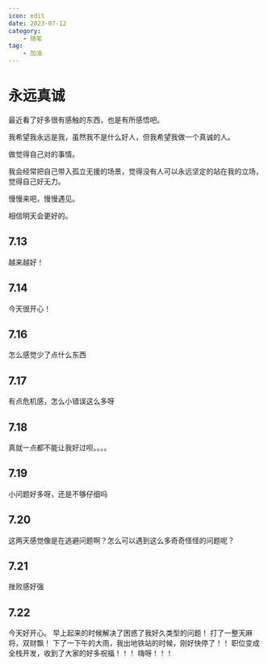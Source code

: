```yaml
---
icon: edit
date: 2023-07-12
category:
    - 随笔
tag:
    - 加油
---
```


# 永远真诚

最近看了好多很有感触的东西，也是有所感悟吧。

我希望我永远是我，虽然我不是什么好人，但我希望我做一个真诚的人。

做觉得自己对的事情。

我会经常把自己带入孤立无援的场景，觉得没有人可以永远坚定的站在我的立场，觉得自己好无力。

慢慢来吧，慢慢遇见。

相信明天会更好的。


## 7.13
越来越好！

## 7.14
今天很开心！

## 7.16
怎么感觉少了点什么东西

## 7.17
有点危机感，怎么小错误这么多呀

## 7.18
真就一点都不能让我好过呗。。。。

## 7.19
小问题好多呀，还是不够仔细吗

## 7.20
这两天感觉像是在逃避问题啊？怎么可以遇到这么多奇奇怪怪的问题呢？

## 7.21
挫败感好强

## 7.22
今天好开心。
早上起来的时候解决了困惑了我好久类型的问题！
打了一整天麻将，双财飘！
下了一下午的大雨，我出地铁站的时候，刚好快停了！！
职位变成全栈开发，收到了大家的好多祝福！！！
嗨呀！！！